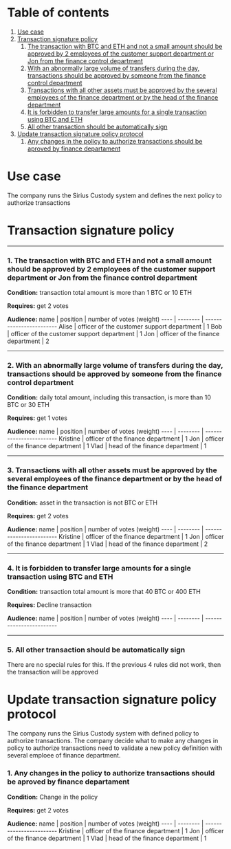 # Table of contents
1. [Use case](#usecase)
2. [Transaction signature policy](#policy)
    1. [The transaction with BTC and ETH and not a small amount should be approved by 2 employees of the customer support department or Jon from the finance control department](#policy1)
    2. [With an abnormally large volume of transfers during the day, transactions should be approved by someone from the finance control department](#policy2)
    3. [Transactions with all other assets must be approved by the several employees of the finance department or by the head of the finance department](#policy3)
    4. [It is forbidden to transfer large amounts for a single transaction using BTC and ETH](#policy4)
    5. [All other transaction should be automatically sign](#policy5)
3. [Update transaction signature policy protocol](#update)
    1. [Any changes in the policy to authorize transactions should be aproved by finance departament](#policy6)

# Use case <a name="usecase"></a>

The company runs the Sirius Custody system and defines the next policy to authorize transactions

# Transaction signature policy <a name="policy"></a>

-------------

### 1. <a name="policy1"></a> The transaction with BTC and ETH and not a small amount should be approved by 2 employees of the customer support department or Jon from the finance control department

**Condition:** transaction total amount is more than 1 BTC or 10 ETH

**Requires:** get 2 votes

**Audience:**
name | position | number of votes (weight)
---- | -------- | ------------------------
Alise | officer of the customer support department | 1
Bob | officer of the customer support department | 1
Jon | officer of the finance department | 2

-------------

### 2. <a name="policy2"></a> With an abnormally large volume of transfers during the day, transactions should be approved by someone from the finance control department

**Condition:** daily total amount, including this transaction, is more than 10 BTC or 30 ETH

**Requires:** get 1 votes

**Audience:**
name | position | number of votes (weight)
---- | -------- | ------------------------
Kristine | officer of the finance department | 1
Jon | officer of the finance department | 1
Vlad | head of the finance department | 1

-------------

### 3. <a name="policy3"></a> Transactions with all other assets must be approved by the several employees of the finance department or by the head of the finance department

**Condition:** asset in the transaction is not BTC or ETH

**Requires:** get 2 votes

**Audience:**
name | position | number of votes (weight)
---- | -------- | ------------------------
Kristine | officer of the finance department | 1
Jon | officer of the finance department | 1
Vlad | head of the finance department | 2

-------------

### 4. <a name="policy4"></a> It is forbidden to transfer large amounts for a single transaction using BTC and ETH

**Condition:** transaction total amount is more that 40 BTC or 400 ETH

**Requires:** Decline transaction

**Audience:**
name | position | number of votes (weight)
---- | -------- | ------------------------

-------------

### 5. <a name="policy5"></a> All other transaction should be automatically sign

There are no special rules for this. If the previous 4 rules did not work, then the transaction will be approved


# Update transaction signature policy protocol <a name="update"></a>

The company runs the Sirius Custody system with defined policy to authorize transactions. The company decide what to make any changes in  policy to authorize transactions need to validate a new policy definition with several emploee of finance department.

### 1. <a name="policy6"></a> Any changes in the policy to authorize transactions should be aproved by finance departament

**Condition:** Change in the policy

**Requires:** get 2 votes

**Audience:**
name | position | number of votes (weight)
---- | -------- | ------------------------
Kristine | officer of the finance department | 1
Jon | officer of the finance department | 1
Vlad | head of the finance department | 1
